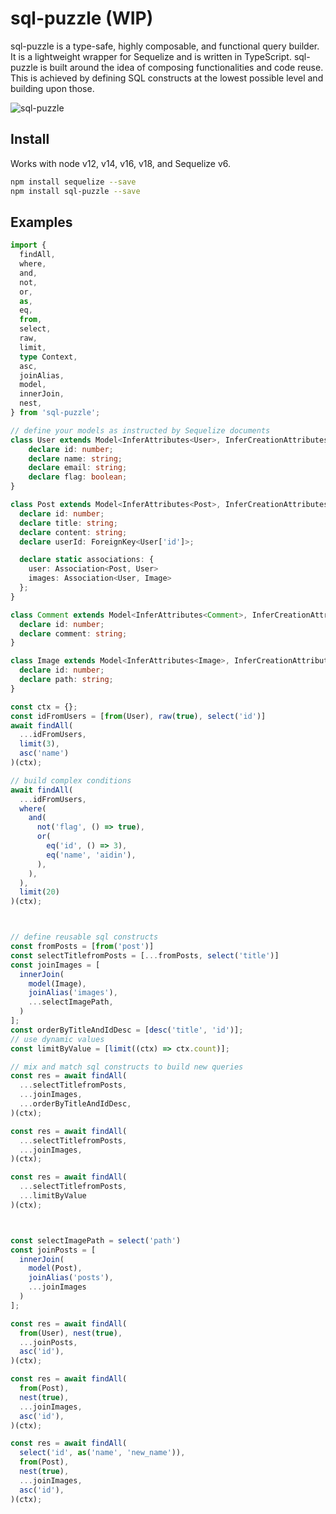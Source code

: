 # sql-puzzle (WIP)

sql-puzzle is a type-safe, highly composable, and functional query builder. It is a lightweight wrapper for Sequelize and is written in TypeScript. sql-puzzle is built around the idea of composing functionalities and code reuse. This is achieved by defining SQL constructs at the lowest possible level and building upon those.

![sql-puzzle](https://github.com/Aidiiin/sql-puzzle/assets/3137261/daf35c34-259d-4e94-9f68-3c14961bdffb)

## Install

Works with node v12, v14, v16, v18, and Sequelize v6.
```bash
npm install sequelize --save
npm install sql-puzzle --save
```

## Examples

```typescript
import {
  findAll, 
  where,
  and, 
  not, 
  or,
  as,
  eq, 
  from, 
  select,
  raw, 
  limit, 
  type Context, 
  asc, 
  joinAlias, 
  model, 
  innerJoin, 
  nest,
} from 'sql-puzzle';

// define your models as instructed by Sequelize documents
class User extends Model<InferAttributes<User>, InferCreationAttributes<User>> {
    declare id: number;
    declare name: string;
    declare email: string;
    declare flag: boolean;
}

class Post extends Model<InferAttributes<Post>, InferCreationAttributes<Post>> {
  declare id: number;
  declare title: string;
  declare content: string;
  declare userId: ForeignKey<User['id']>;

  declare static associations: {
    user: Association<Post, User>
    images: Association<User, Image>
  };
}

class Comment extends Model<InferAttributes<Comment>, InferCreationAttributes<Comment>> {
  declare id: number;
  declare comment: string;
}

class Image extends Model<InferAttributes<Image>, InferCreationAttributes<Image>> {
  declare id: number;
  declare path: string;
}

const ctx = {};
const idFromUsers = [from(User), raw(true), select('id')]
await findAll(
  ...idFromUsers,
  limit(3),
  asc('name')
)(ctx);

// build complex conditions
await findAll(
  ...idFromUsers,
  where(
    and(
      not('flag', () => true),
      or(
        eq('id', () => 3),
        eq('name', 'aidin'),
      ),
    ),
  ),
  limit(20)
)(ctx);



// define reusable sql constructs
const fromPosts = [from('post')]
const selectTitlefromPosts = [...fromPosts, select('title')]
const joinImages = [
  innerJoin(
    model(Image),
    joinAlias('images'),
    ...selectImagePath,
  )
];
const orderByTitleAndIdDesc = [desc('title', 'id')];
// use dynamic values
const limitByValue = [limit((ctx) => ctx.count)];

// mix and match sql constructs to build new queries
const res = await findAll(
  ...selectTitlefromPosts, 
  ...joinImages,
  ...orderByTitleAndIdDesc,
)(ctx);

const res = await findAll(
  ...selectTitlefromPosts, 
  ...joinImages,
)(ctx);

const res = await findAll(
  ...selectTitlefromPosts, 
  ...limitByValue
)(ctx);



const selectImagePath = select('path')
const joinPosts = [
  innerJoin(
    model(Post),
    joinAlias('posts'),
    ...joinImages
  )
];

const res = await findAll(
  from(User), nest(true),
  ...joinPosts,
  asc('id'),
)(ctx);

const res = await findAll(
  from(Post), 
  nest(true),
  ...joinImages,
  asc('id'),
)(ctx);

const res = await findAll(
  select('id', as('name', 'new_name')),
  from(Post), 
  nest(true),
  ...joinImages,
  asc('id'),
)(ctx);
```
